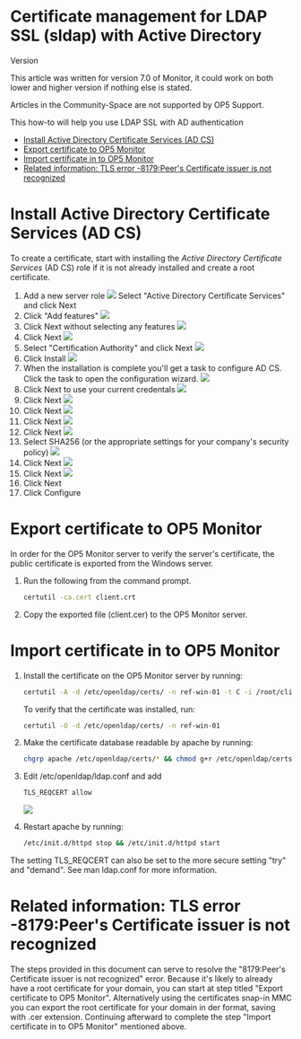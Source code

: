# Certificate management for LDAP SSL (sldap) with Active Directory

Version

This article was written for version 7.0 of Monitor, it could work on both lower and higher version if nothing else is stated.

Articles in the Community-Space are not supported by OP5 Support.

This how-to will help you use LDAP SSL with AD authentication

- [Install Active Directory Certificate Services (AD CS)](#CertificatemanagementforLDAPSSL(sldap)withActiveDirectory-InstallActiveDirectoryCertificateServices(ADCS))
- [Export certificate to OP5 Monitor](#CertificatemanagementforLDAPSSL(sldap)withActiveDirectory-Exportcertificatetoop5Monitor)
- [Import certificate in to OP5 Monitor](#CertificatemanagementforLDAPSSL(sldap)withActiveDirectory-Importcertificateintoop5Monitor)
- [Related information: TLS error -8179:Peer's Certificate issuer is not recognized](#CertificatemanagementforLDAPSSL(sldap)withActiveDirectory-Relatedinformation:TLSerror-8179:Peer'sCertificateissuerisnotrecognized)

# Install Active Directory Certificate Services (AD CS)

To create a certificate, start with installing the *Active Directory Certificate Services* (AD CS) role if it is not already installed and create a root certificate.

1. Add a new server role
    ![](images/12189788/12386446.png)
    Select "Active Directory Certificate Services" and click Next
2. Click "Add features"
    ![](images/12189788/12386447.png)
3. Click Next without selecting any features
    ![](images/12189788/12386448.png)
4. Click Next
    ![](images/12189788/12386452.png)
5. Select "Certification Authority" and click Next
    ![](images/12189788/12386449.png)
6. Click Install
    ![](images/12189788/12386450.png)
7. When the installation is complete you'll get a task to configure AD CS. Click the task to open the configuration wizard.
    ![](images/12189788/12386451.png)
8. Click Next to use your current credentals
    ![](images/12189788/12386453.png)
9. Click Next
    ![](images/12189788/12386454.png)
10. Click Next
    ![](images/12189788/12386455.png)
11. Click Next
    ![](images/12189788/12386456.png)
12. Click Next
    ![](images/12189788/12386457.png)
13. Select SHA256 (or the appropriate settings for your company's security policy)
    ![](images/12189788/12386458.png)
14. Click Next
    ![](images/12189788/12386459.png)
15. Click Next
    ![](images/12189788/12386460.png)
16. Click Next
17. Click Configure

# Export certificate to OP5 Monitor

In order for the OP5 Monitor server to verify the server's certificate, the public certificate is exported from the Windows server.

1. Run the following from the command prompt.

    ``` {.bash data-syntaxhighlighter-params="brush: bash; gutter: false; theme: Confluence" data-theme="Confluence" style="brush: bash; gutter: false; theme: Confluence"}
    certutil -ca.cert client.crt
    ```

2. Copy the exported file (client.cer) to the OP5 Monitor server.

# Import certificate in to OP5 Monitor

1. Install the certificate on the OP5 Monitor server by running:

    ``` {.bash data-syntaxhighlighter-params="brush: bash; gutter: false; theme: Confluence" data-theme="Confluence" style="brush: bash; gutter: false; theme: Confluence"}
    certutil -A -d /etc/openldap/certs/ -n ref-win-01 -t C -i /root/client.crt
    ```

    To verify that the certificate was installed, run:

    ``` {.bash data-syntaxhighlighter-params="brush: bash; gutter: false; theme: Confluence" data-theme="Confluence" style="brush: bash; gutter: false; theme: Confluence"}
    certutil -O -d /etc/openldap/certs/ -n ref-win-01
    ```

2. Make the certificate database readable by apache by running:

    ``` {.bash data-syntaxhighlighter-params="brush: bash; gutter: false; theme: Confluence" data-theme="Confluence" style="brush: bash; gutter: false; theme: Confluence"}
    chgrp apache /etc/openldap/certs/* && chmod g+r /etc/openldap/certs/*
    ```

3. Edit /etc/openldap/ldap.conf and add

    ``` {.bash data-syntaxhighlighter-params="brush: bash; gutter: false; theme: Confluence" data-theme="Confluence" style="brush: bash; gutter: false; theme: Confluence"}
    TLS_REQCERT allow
    ```

    ![](images/12189788/17269676.png)

4. Restart apache by running:

    ``` {.bash data-syntaxhighlighter-params="brush: bash; gutter: false; theme: Confluence" data-theme="Confluence" style="brush: bash; gutter: false; theme: Confluence"}
    /etc/init.d/httpd stop && /etc/init.d/httpd start
    ```

The setting TLS\_REQCERT can also be set to the more secure setting "try" and "demand". See man ldap.conf for more information.

# Related information: TLS error -8179:Peer's Certificate issuer is not recognized

The steps provided in this document can serve to resolve the "8179:Peer's Certificate issuer is not recognized" error. Because it's likely to already have a root certificate for your domain, you can start at step titled "Export certificate to OP5 Monitor". Alternatively using the certificates snap-in MMC you can export the root certificate for your domain in der format, saving with .cer extension. Continuing afterward to complete the step "Import certificate in to OP5 Monitor" mentioned above.
